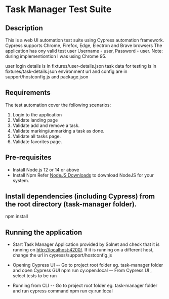 # Task Manager Test Suite

## Description
This is a web UI automation test suite using Cypress automation framework. Cypress supports Chrome, Firefox, Edge, Electron and Brave browsers
The application has ony valid test user Username - user, Password - user.
Note: during implementiontion I was using Chrome 95.

user login details is in fixtures/user-details.json
task data for testing is in fixtures/task-details.json
environment url and config are in support/hostconfig.js and package.json

## Requirements
The test automation cover the following scenarios:
1. Login to the application
1. Validate landing page
1. Validate add and remove a task.
1. Validate marking/unmarking a task as done.
1. Validate all tasks page.
1. Validate favorites page.

## Pre-requisites
- Install Node.js 12 or 14 or above
- Install Npm
Refer [NodeJS Downloads](https://nodejs.org/en/download/) to download NodeJS for your system.

## Install dependencies (including Cypress) from the root directory (task-manager folder).
npm install

## Running the application
- Start Task Manager Application provided by Solnet and check that it is running on [http://localhost:4200/](http://localhost:4200/). If it is running on a different host, change the url in cypress/support/hostconfig.js

- Opening Cypress UI
-- Go to project root folder eg. task-manager folder and open Cypress GUI
npm run cy:open:local
-- From Cypress UI , select tests to be run

- Running from CLI
-- Go to project root folder eg. task-manager folder and run cypress command
npm run cy:run:local